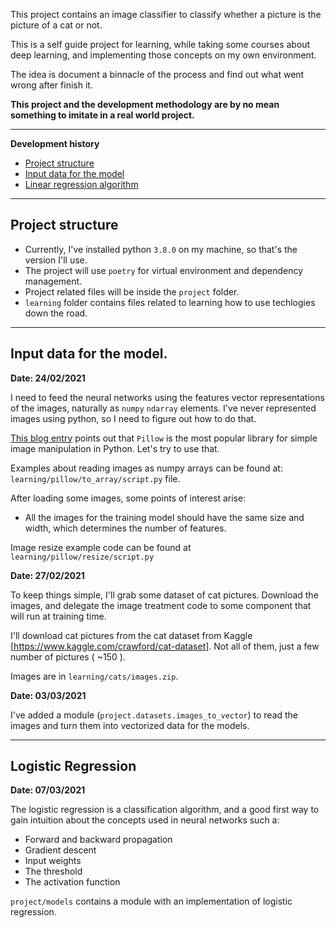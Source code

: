This project contains an image classifier to classify whether a picture is the picture of a cat or not.

This is a self guide project for learning, while taking some courses about deep learning, and implementing 
those concepts on my own environment.

The idea is document a binnacle of the process and find out what went wrong after finish it.  

**This project and the development methodology are by no mean something to imitate in a real world project.**

------

**Development history**

- [Project structure](#project-structure)
- [Input data for the model](#input-data-for-the-model)
- [Linear regression algorithm](#logistic-regression)

-----

## Project structure

- Currently, I've installed python `3.8.0` on my machine, so that's the version I'll use. 
- The project will use `poetry` for virtual environment and dependency management. 
- Project related files will be inside the `project` folder.
- `learning` folder contains files related to learning how to use techlogies down the road.

-----

## Input data for the model. 

**Date: 24/02/2021**

I need to feed the neural networks using the features vector representations of the images, 
naturally as `numpy` `ndarray` elements. 
I've never represented images using python, so I need to figure out how to do that. 

[This blog entry](https://machinelearningmastery.com/how-to-load-and-manipulate-images-for-deep-learning-in-python-with-pil-pillow/) points out that `Pillow` is the most popular library for simple image manipulation in Python. Let's try to use that.

Examples about reading images as numpy arrays can be found at: `learning/pillow/to_array/script.py` file.

After loading some images, some points of interest arise: 

- All the images for the training model should have the same size and width, which determines the number of features.

Image resize example code can be found at `learning/pillow/resize/script.py`

**Date: 27/02/2021**

To keep things simple, I'll grab some dataset of cat pictures. Download the images, and delegate the 
image treatment code to some component that will run at training time. 

I'll download cat pictures from the cat dataset from Kaggle [https://www.kaggle.com/crawford/cat-dataset]. Not all of 
them, just a few number of pictures ( ~150 ).

Images are in `learning/cats/images.zip`.

**Date: 03/03/2021**

I've added a module (`project.datasets.images_to_vector`) to read the images and turn them into vectorized data for the models.

---------

## Logistic Regression

**Date: 07/03/2021**

The logistic regression is a classification algorithm, and a good first way to gain intuition about the concepts 
used in neural networks such a: 

- Forward and backward propagation
- Gradient descent
- Input weights
- The threshold
- The activation function

`project/models` contains a module with an implementation of logistic regression. 


